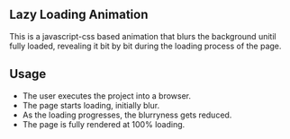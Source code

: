 ## Lazy Loading Animation

This is a javascript-css based animation that blurs the background unitil fully loaded, revealing it bit by bit during the loading process of the page.

## Usage
- The user executes the project into a browser.
- The page starts loading, initially blur.
- As the loading progresses, the blurryness gets reduced.
- The page is fully rendered at 100% loading.
